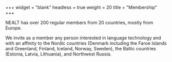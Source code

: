 +++
widget = "blank"
headless = true
weight = 20
title = "Membership"
+++

NEALT has over 200 regular members from 20 countries, mostly from Europe.

We invite as a member any person interested in language technology and with an
affinity to the Nordic countries (Denmark including the Faroe Islands and
Greenland, Finland, Iceland, Norway, Sweden), the Baltic countries (Estonia,
Latvia, Lithuania), and Northwest Russia.
